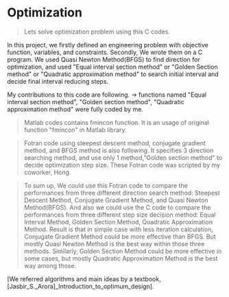 # Optimization

> Lets solve optimization problem using this C codes. 

In this project, we firstly defined an engineering problem with objective function, variables, and constraints.
Secondly, We wrote them on a C program. We used Quasi Newton Method(BFGS) to find direction for optimization, and used "Equal interval section method" or "Golden Section method" or "Quadratic approximation method" to search initial interval and decide final interval reducing steps.

My contributions to this code are following. -> functions named "Equal interval section method", "Golden section method", "Quadratic approximation method" were fully coded by me.

> Matlab codes contains fmincon function. It is an usage of original function "fmincon" in Matlab library. 

> Fotran code using steepest descent method, conjugate gradient method, and BFGS method is also following. It specifies 3 direction searching method, and use only 1 method,"Golden section method" to decide optimization step size. These Fotran code was scripted by my coworker, Hong.

> To sum up, We could use this Fotran code to compare the performances from three different direction search method: Steepest Descent Method, Conjugate Gradient Method, and Quasi Newton Method(BFGS). And also we could use the C code to compare the performances from three different step size decision method: Equal Interval Method, Golden Section Method, Quadratic Approximation Method.
 Result is that in simple case with less iteration calculation, Conjugate Gradient Method could be more effective than BFGS. But mostly Quasi Newton Method is the best way within those three methods. Similarly, Golden Section Method could be more effective in some cases, but mostly Quadratic Approximation Method is the best way among those.



[We referred algorithms and main ideas by a textbook, [Jasbir_S._Arora]_Introduction_to_optimum_design].


